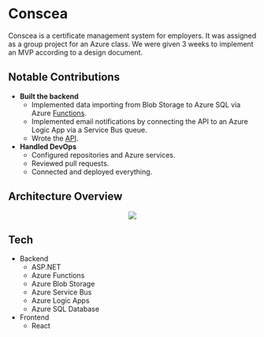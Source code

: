 # Conscea
Conscea is a certificate management system for employers. It was assigned as a group project for an Azure class. We were given 3 weeks to implement an MVP according to a design document.

## Notable Contributions
- **Built the backend**
    - Implemented data importing from Blob Storage to Azure SQL via Azure [Functions](https://dev.azure.com/jamesmpretorius/csce590-conscea/_git/import-functions).
    - Implemented email notifications by connecting the API to an Azure Logic App via a Service Bus queue.
    - Wrote the [API](https://dev.azure.com/jamesmpretorius/csce590-conscea/_git/api).
- **Handled DevOps**
    - Configured repositories and Azure services.
    - Reviewed pull requests.
    - Connected and deployed everything.

## Architecture Overview
<p align="center">
  <a href="https://miscfiles.blob.core.windows.net/conscea/conscea_architecture.svg">
    <img src="https://miscfiles.blob.core.windows.net/conscea/conscea_architecture.svg">
  </a>
</p>

## Tech
- Backend
    - ASP\.NET
    - Azure Functions
    - Azure Blob Storage
    - Azure Service Bus
    - Azure Logic Apps
    - Azure SQL Database
- Frontend
    - React
